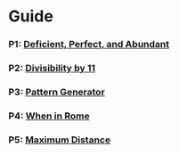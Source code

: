 # Guide

### P1: [Deficient, Perfect, and Abundant](P1.py)

### P2: [Divisibility by 11](P2.py)

### P3: [Pattern Generator](P3.py)

### P4: [When in Rome](P4.py)

### P5: [Maximum Distance](P5.py)
